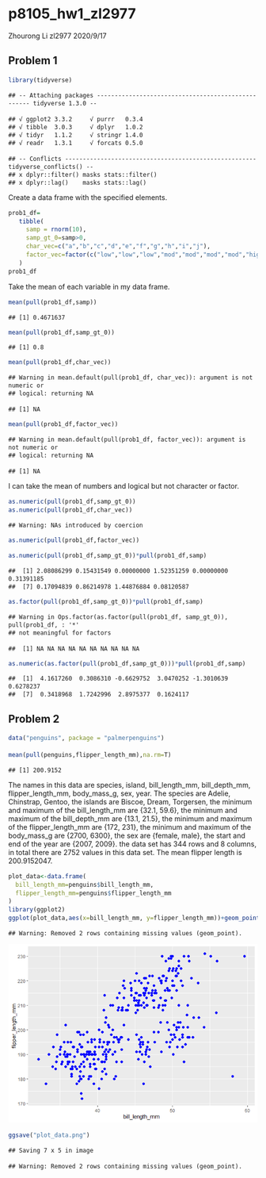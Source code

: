 p8105\_hw1\_zl2977
================
Zhourong Li zl2977
2020/9/17

## Problem 1

``` r
library(tidyverse)
```

    ## -- Attaching packages --------------------------------------------------- tidyverse 1.3.0 --

    ## √ ggplot2 3.3.2     √ purrr   0.3.4
    ## √ tibble  3.0.3     √ dplyr   1.0.2
    ## √ tidyr   1.1.2     √ stringr 1.4.0
    ## √ readr   1.3.1     √ forcats 0.5.0

    ## -- Conflicts ------------------------------------------------------ tidyverse_conflicts() --
    ## x dplyr::filter() masks stats::filter()
    ## x dplyr::lag()    masks stats::lag()

Create a data frame with the specified elements.

``` r
prob1_df=
   tibble(
     samp = rnorm(10),
     samp_gt_0=samp>0,
     char_vec=c("a","b","c","d","e","f","g","h","i","j"),
     factor_vec=factor(c("low","low","low","mod","mod","mod","mod","high","high","high"))
   )
prob1_df
```

<div data-pagedtable="false">

<script data-pagedtable-source type="application/json">
{"columns":[{"label":["samp"],"name":[1],"type":["dbl"],"align":["right"]},{"label":["samp_gt_0"],"name":[2],"type":["lgl"],"align":["right"]},{"label":["char_vec"],"name":[3],"type":["chr"],"align":["left"]},{"label":["factor_vec"],"name":[4],"type":["fctr"],"align":["left"]}],"data":[{"1":"2.08086299","2":"TRUE","3":"a","4":"low"},{"1":"0.15431549","2":"TRUE","3":"b","4":"low"},{"1":"-0.66297520","2":"FALSE","3":"c","4":"low"},{"1":"1.52351259","2":"TRUE","3":"d","4":"mod"},{"1":"-1.30106393","2":"FALSE","3":"e","4":"mod"},{"1":"0.31391185","2":"TRUE","3":"f","4":"mod"},{"1":"0.17094839","2":"TRUE","3":"g","4":"mod"},{"1":"0.86214978","2":"TRUE","3":"h","4":"high"},{"1":"1.44876884","2":"TRUE","3":"i","4":"high"},{"1":"0.08120587","2":"TRUE","3":"j","4":"high"}],"options":{"columns":{"min":{},"max":[10]},"rows":{"min":[10],"max":[10]},"pages":{}}}
  </script>

</div>

Take the mean of each variable in my data frame.

``` r
mean(pull(prob1_df,samp))
```

    ## [1] 0.4671637

``` r
mean(pull(prob1_df,samp_gt_0))
```

    ## [1] 0.8

``` r
mean(pull(prob1_df,char_vec))
```

    ## Warning in mean.default(pull(prob1_df, char_vec)): argument is not numeric or
    ## logical: returning NA

    ## [1] NA

``` r
mean(pull(prob1_df,factor_vec))
```

    ## Warning in mean.default(pull(prob1_df, factor_vec)): argument is not numeric or
    ## logical: returning NA

    ## [1] NA

I can take the mean of numbers and logical but not character or factor.

``` r
as.numeric(pull(prob1_df,samp_gt_0))
as.numeric(pull(prob1_df,char_vec))
```

    ## Warning: NAs introduced by coercion

``` r
as.numeric(pull(prob1_df,factor_vec))
```

``` r
as.numeric(pull(prob1_df,samp_gt_0))*pull(prob1_df,samp)
```

    ##  [1] 2.08086299 0.15431549 0.00000000 1.52351259 0.00000000 0.31391185
    ##  [7] 0.17094839 0.86214978 1.44876884 0.08120587

``` r
as.factor(pull(prob1_df,samp_gt_0))*pull(prob1_df,samp)
```

    ## Warning in Ops.factor(as.factor(pull(prob1_df, samp_gt_0)), pull(prob1_df, : '*'
    ## not meaningful for factors

    ##  [1] NA NA NA NA NA NA NA NA NA NA

``` r
as.numeric(as.factor(pull(prob1_df,samp_gt_0)))*pull(prob1_df,samp)
```

    ##  [1]  4.1617260  0.3086310 -0.6629752  3.0470252 -1.3010639  0.6278237
    ##  [7]  0.3418968  1.7242996  2.8975377  0.1624117

## Problem 2

``` r
data("penguins", package = "palmerpenguins")

mean(pull(penguins,flipper_length_mm),na.rm=T)
```

    ## [1] 200.9152

The names in this data are species, island, bill\_length\_mm,
bill\_depth\_mm, flipper\_length\_mm, body\_mass\_g, sex, year. The
species are Adelie, Chinstrap, Gentoo, the islands are Biscoe, Dream,
Torgersen, the minimum and maximum of the bill\_length\_mm are {32.1,
59.6}, the minimum and maximum of the bill\_depth\_mm are {13.1, 21.5},
the minimum and maximum of the flipper\_length\_mm are {172, 231}, the
minimum and maximum of the body\_mass\_g are {2700, 6300}, the sex are
{female, male}, the start and end of the year are {2007, 2009}. the data
set has 344 rows and 8 columns, in total there are 2752 values in this
data set. The mean flipper length is 200.9152047.

``` r
plot_data<-data.frame(
  bill_length_mm=penguins$bill_length_mm,
  flipper_length_mm=penguins$flipper_length_mm
)
library(ggplot2)
ggplot(plot_data,aes(x=bill_length_mm, y=flipper_length_mm))+geom_point(size=2,shape=19, color="blue")
```

    ## Warning: Removed 2 rows containing missing values (geom_point).

![](p8105_hw1_zl2977_files/figure-gfm/unnamed-chunk-7-1.png)<!-- -->

``` r
ggsave("plot_data.png")
```

    ## Saving 7 x 5 in image

    ## Warning: Removed 2 rows containing missing values (geom_point).
